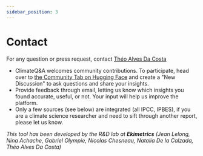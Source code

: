 ```yaml
---
sidebar_position: 3
---
```


# Contact


For any question or press request, contact [Théo Alves Da Costa](mailto:theo.alvesdacosta@ekimetrics.com)

- ClimateQ&A welcomes community contributions. To participate, head over to [the Community Tab on Hugging Face](https://huggingface.co/spaces/Ekimetrics/climate-question-answering/discussions) and create a "New Discussion" to ask questions and share your insights.
- Provide feedback through email, letting us know which insights you found accurate, useful, or not. Your input will help us improve the platform.
- Only a few sources (see below) are integrated (all IPCC, IPBES), if you are a climate science researcher and need to sift through another report, please let us know.

*This tool has been developed by the R&D lab at **Ekimetrics** (Jean Lelong, Nina Achache, Gabriel Olympie, Nicolas Chesneau, Natalia De la Calzada, Théo Alves Da Costa)*
